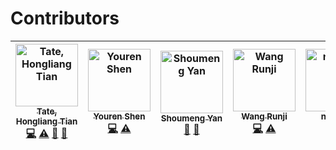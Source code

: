 # Contributors

<!-- ALL-CONTRIBUTORS-LIST:START - Do not remove or modify this section -->
<!-- prettier-ignore -->
| [<img src="https://avatars0.githubusercontent.com/u/568208?v=4" width="100px;" alt="Tate, Hongliang Tian"/><br /><sub><b>Tate, Hongliang Tian</b></sub>](https://github.com/tatetian)<br />[💻](https://github.com/occlum/libos/commits?author=tatetian "Code") [⚠️](https://github.com/occlum/libos/commits?author=tatetian "Tests") [📖](https://github.com/occlum/libos/commits?author=tatetian "Documentation") [🚧](#maintenance-tatetian "Maintenance") | [<img src="https://avatars1.githubusercontent.com/u/5778943?v=4" width="100px;" alt="Youren Shen"/><br /><sub><b>Youren Shen</b></sub>](http://yourenis.me)<br />[💻](https://github.com/occlum/libos/commits?author=Yourens "Code") [⚠️](https://github.com/occlum/libos/commits?author=Yourens "Tests") | [<img src="https://avatars1.githubusercontent.com/u/1940384?v=4" width="100px;" alt="Shoumeng Yan"/><br /><sub><b>Shoumeng Yan</b></sub>](https://github.com/ysminnpu)<br />[🤔](#ideas-ysminnpu "Ideas, Planning, & Feedback") [💼](#business-ysminnpu "Business development") | [<img src="https://avatars0.githubusercontent.com/u/15158738?v=4" width="100px;" alt="Wang Runji"/><br /><sub><b>Wang Runji</b></sub>](https://wangrunji.com)<br />[💻](https://github.com/occlum/libos/commits?author=wangrunji0408 "Code") [⚠️](https://github.com/occlum/libos/commits?author=wangrunji0408 "Tests") | [<img src="https://avatars3.githubusercontent.com/u/5389410?v=4" width="100px;" alt="nk7651"/><br /><sub><b>nk7651</b></sub>](https://github.com/nk7651)<br />[🤔](#ideas-nk7651 "Ideas, Planning, & Feedback") [🖋](#content-nk7651 "Content") | [<img src="https://avatars3.githubusercontent.com/u/2077445?v=4" width="100px;" alt="chyyuu"/><br /><sub><b>chyyuu</b></sub>](http://soft.cs.tsinghua.edu.cn/~chen)<br />[🤔](#ideas-chyyuu "Ideas, Planning, & Feedback") |
| :---: | :---: | :---: | :---: | :---: | :---: |
<!-- ALL-CONTRIBUTORS-LIST:END -->
